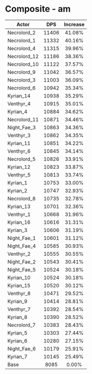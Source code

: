 # Composite - am
| Actor | DPS | Increase |
|---|:---:|:---:|
|Necrolord_2|11406|41.08%|
|Necrolord_1|11332|40.16%|
|Necrolord_4|11315|39.96%|
|Necrolord_12|11186|38.36%|
|Necrolord_10|11122|37.57%|
|Necrolord_9|11042|36.57%|
|Necrolord_3|11003|36.09%|
|Necrolord_6|10942|35.34%|
|Kyrian_14|10938|35.29%|
|Venthyr_4|10915|35.01%|
|Kyrian_4|10884|34.62%|
|Necrolord_11|10871|34.46%|
|Night_Fae_3|10863|34.36%|
|Venthyr_3|10862|34.35%|
|Kyrian_11|10851|34.22%|
|Venthyr_6|10845|34.14%|
|Necrolord_5|10826|33.91%|
|Kyrian_12|10823|33.87%|
|Venthyr_5|10813|33.74%|
|Kyrian_1|10753|33.00%|
|Kyrian_2|10747|32.93%|
|Necrolord_8|10735|32.78%|
|Kyrian_13|10701|32.36%|
|Venthyr_1|10668|31.96%|
|Kyrian_16|10616|31.31%|
|Kyrian_3|10606|31.19%|
|Night_Fae_1|10601|31.12%|
|Night_Fae_4|10585|30.93%|
|Venthyr_2|10555|30.55%|
|Night_Fae_2|10543|30.41%|
|Night_Fae_5|10524|30.18%|
|Kyrian_10|10524|30.18%|
|Kyrian_15|10520|30.12%|
|Venthyr_8|10471|29.52%|
|Kyrian_9|10414|28.81%|
|Venthyr_7|10392|28.54%|
|Kyrian_8|10390|28.52%|
|Necrolord_7|10383|28.43%|
|Kyrian_5|10303|27.44%|
|Kyrian_6|10280|27.15%|
|Night_Fae_6|10179|25.91%|
|Kyrian_7|10145|25.49%|
|Base|8085|0.00%|
